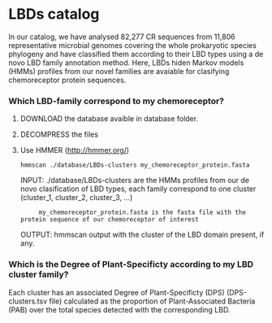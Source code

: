 # LBDs catalog

In our catalog, we have analysed 82,277 CR sequences from 11,806 representative microbial genomes covering the whole prokaryotic species phylogeny and have classified them according to their LBD types using a de novo LBD family annotation method. Here, LBDs hiden Markov models (HMMs) profiles from our novel families are avaiable for clasifying chemoreceptor protein sequences.


### Which LBD-family correspond to my chemoreceptor?

1. DOWNLOAD the database avaible in database folder. 
      

2. DECOMPRESS the files


3. Use HMMER (http://hmmer.org/)

      <pre><code>hmmscan ./database/LBDs-clusters my_chemoreceptor_protein.fasta</code></pre>
      
      INPUT: 
            ./database/LBDs-clusters are the HMMs profiles from our de novo clasification of LBD types, each family correspond to one cluster (cluster_1, cluster_2, cluster_3, ...)
            
            my_chemoreceptor_protein.fasta is the fasta file with the protein sequence of our chemoreceptor of interest
       
      OUTPUT:
            hmmscan output with the cluster of the LBD domain present, if any.
      
     

     
### Which is the Degree of Plant-Specificty according to my LBD cluster family?

Each cluster has an associated Degree of Plant-Specificty (DPS) (DPS-clusters.tsv file) calculated as the proportion of Plant-Associated Bacteria (PAB) over the total species detected with the corresponding LBD.  
